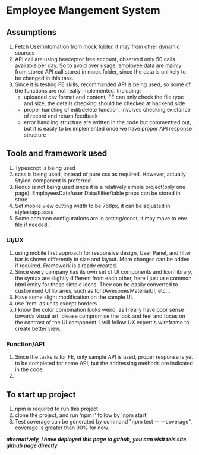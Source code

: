 # Employee Mangement System

## Assumptions
1. Fetch User infomation from mock folder, it may from other dynamic sources
2. API call are using beeceptor free account, observed only 50 calls available per day. So to avoid over usage, employee data are mainly from stored API call stored in mock folder, since the data is unlikely to be changed in this task.
3. Since it is testing FE skills, recommanded API is being used, so some of the functions are not really implemented. Including:
    - uploaded csv format and content, FE can only check the file type and size, the details checking  should be checked at backend side
    - proper handling of edit/delete function, involves checking existance of record and return feedback
    - error handling structure are written in the code but commentted out, but it is easily to be implemented once we have proper API response structure

## Tools and framework used
1. Typescript is being used
2. scss is being used, instead of pure css as required. However, actually Styled-component is preferred.
3. Redux is not being used since it is a relatively simple project(only one page). EmployeesData/user Data/Filter/table props can be stored in store
4. Set mobile view cutting width to be 768px, it can be adjusted in styles/app.scss
5. Some common configurations are in setting/const, it may move to env file if needed.

### UI/UX
1. using mobile first approach for responsive design, User Panel, and filter bar is shown differently in size and layout. More changes can be added if required. Framework is already created.
2. Since every company has its own set of UI components and Icon library, the syntax are slightly different from each other, here I just use common html entity for those simple icons. They can be easily converted to customised UI libraries, such as fontAwesome/MaterialUI, etc...
3. Have some slight modification on the sample UI.
4. use 'rem' as units except borders
5. I know the color combination looks weird, as I really have poor sense towards visual art, please compromise the look and feel and focus on the contrast of the UI component. I will follow UX expert's wireframe to create better view.

### Function/API
1. Since the tasks is for FE, only sample API is used, proper response is yet to be completed for some API, but the addressing methods are indicated in the code
2. 

## To start up project
1. npm is required to run this project
2. clone the project, and run 'npm i' follow by 'npm start'
3. Test coverage can be generated by command "npm test -- --coverage", coverage is greater than 90% for now.

**_alternatively, I have deployed this page to github, you can visit this site [github page](https://bit-fan.github.io/nphc/) directly_**